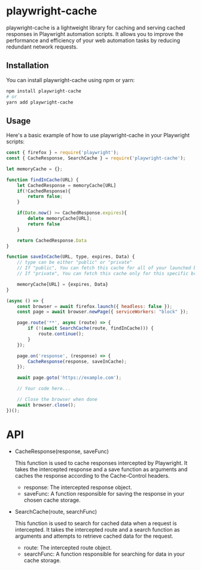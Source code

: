 # playwright-cache

playwright-cache is a lightweight library for caching and serving cached responses in Playwright automation scripts. It allows you to improve the performance and efficiency of your web automation tasks by reducing redundant network requests.

## Installation

You can install playwright-cache using npm or yarn:

```bash
npm install playwright-cache
# or
yarn add playwright-cache
```

## Usage

Here's a basic example of how to use playwright-cache in your Playwright scripts:

```js
const { firefox } = require('playwright');
const { CacheResponse, SearchCache } = require('playwright-cache');

let memoryCache = {};

function findInCache(URL) {
    let CachedResponse = memoryCache[URL]
    if(!CachedResponse){
        return false;
    }

    if(Date.now() >= CachedResponse.expires){
        delete memoryCache[URL];
        return false
    }

    return CachedResponse.Data
}

function saveInCache(URL, type, expires, Data) {
    // type can be either "public" or "private"
    // If "public", You can fetch this cache for all of your launched browsers
    // If "private", You can fetch this cache only for this specific browser instance 

    memoryCache[URL] = {expires, Data}
}

(async () => {
    const browser = await firefox.launch({ headless: false });
    const page = await browser.newPage({ serviceWorkers: "block" });

    page.route('**', async (route) => {
        if (!(await SearchCache(route, findInCache))) {
            route.continue();
        }
    });

    page.on('response', (response) => {
        CacheResponse(response, saveInCache);
    });

    await page.goto('https://example.com');

    // Your code here...

    // Close the browser when done
    await browser.close();
})();

```
# API

* CacheResponse(response, saveFunc)

    This function is used to cache responses intercepted by Playwright. It takes the intercepted response and a save function as arguments and caches the response according to the Cache-Control headers.

    * response: The intercepted response object.
    * saveFunc: A function responsible for saving the response in your chosen cache storage.

* SearchCache(route, searchFunc)

    This function is used to search for cached data when a request is intercepted. It takes the intercepted route and a search function as arguments and attempts to retrieve cached data for the request.

    * route: The intercepted route object.
    * searchFunc: A function responsible for searching for data in your cache storage.